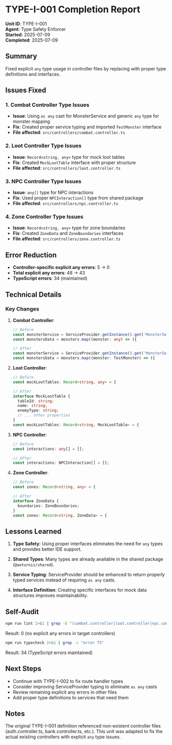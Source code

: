 # TYPE-I-001 Completion Report

**Unit ID**: TYPE-I-001  
**Agent**: Type Safety Enforcer  
**Started**: 2025-07-09  
**Completed**: 2025-07-09

## Summary

Fixed explicit `any` type usage in controller files by replacing with proper type definitions and interfaces.

## Issues Fixed

### 1. Combat Controller Type Issues
- **Issue**: Using `as any` cast for MonsterService and generic `any` type for monster mapping
- **Fix**: Created proper service typing and imported `TestMonster` interface
- **File affected**: `src/controllers/combat.controller.ts`

### 2. Loot Controller Type Issues
- **Issue**: `Record<string, any>` type for mock loot tables
- **Fix**: Created `MockLootTable` interface with proper structure
- **File affected**: `src/controllers/loot.controller.ts`

### 3. NPC Controller Type Issues
- **Issue**: `any[]` type for NPC interactions
- **Fix**: Used proper `NPCInteraction[]` type from shared package
- **File affected**: `src/controllers/npc.controller.ts`

### 4. Zone Controller Type Issues
- **Issue**: `Record<string, any>` type for zone boundaries
- **Fix**: Created `ZoneData` and `ZoneBoundaries` interfaces
- **File affected**: `src/controllers/zone.controller.ts`

## Error Reduction

- **Controller-specific explicit any errors**: 5 → 0
- **Total explicit any errors**: 48 → 43
- **TypeScript errors**: 34 (maintained)

## Technical Details

### Key Changes

1. **Combat Controller**:
   ```typescript
   // Before
   const monsterService = ServiceProvider.getInstance().get('MonsterService') as any;
   const monstersData = monsters.map((monster: any) => ({
   
   // After
   const monsterService = ServiceProvider.getInstance().get('MonsterService') as { getAllTestMonsters(): TestMonster[] };
   const monstersData = monsters.map((monster: TestMonster) => ({
   ```

2. **Loot Controller**:
   ```typescript
   // Before
   const mockLootTables: Record<string, any> = {
   
   // After
   interface MockLootTable {
     tableId: string;
     name: string;
     enemyType: string;
     // ... other properties
   }
   const mockLootTables: Record<string, MockLootTable> = {
   ```

3. **NPC Controller**:
   ```typescript
   // Before
   const interactions: any[] = [];
   
   // After
   const interactions: NPCInteraction[] = [];
   ```

4. **Zone Controller**:
   ```typescript
   // Before
   const zones: Record<string, any> = {
   
   // After
   interface ZoneData {
     boundaries: ZoneBoundaries;
   }
   const zones: Record<string, ZoneData> = {
   ```

## Lessons Learned

1. **Type Safety**: Using proper interfaces eliminates the need for `any` types and provides better IDE support.

2. **Shared Types**: Many types are already available in the shared package (`@aeturnis/shared`).

3. **Service Typing**: ServiceProvider should be enhanced to return properly typed services instead of requiring `as any` casts.

4. **Interface Definition**: Creating specific interfaces for mock data structures improves maintainability.

## Self-Audit

```bash
npm run lint 2>&1 | grep -E "(combat.controller|loot.controller|npc.controller|zone.controller).*no-explicit-any" | wc -l
```
Result: 0 (no explicit any errors in target controllers)

```bash
npm run typecheck 2>&1 | grep -c "error TS"
```
Result: 34 (TypeScript errors maintained)

## Next Steps

- Continue with TYPE-I-002 to fix route handler types
- Consider improving ServiceProvider typing to eliminate `as any` casts
- Review remaining explicit any errors in other files
- Add proper type definitions to services that need them

## Notes

The original TYPE-I-001 definition referenced non-existent controller files (auth.controller.ts, bank.controller.ts, etc.). This unit was adapted to fix the actual existing controllers with explicit `any` type issues.